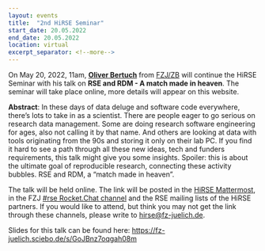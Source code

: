 ```yaml
---
layout: events
title:  "2nd HiRSE Seminar"
start_date: 20.05.2022
end_date: 20.05.2022
location: virtual
excerpt_separator: <!--more-->
---
```


On May 20, 2022, 11am, [**Oliver Bertuch**](https://www.fz-juelich.de/zb/EN/About_us/staff/research_data/of_node.html#ob) from [FZJ/ZB](https://www.fz-juelich.de/zb) will continue the HiRSE Seminar with his talk on **RSE and RDM - A match made in heaven**. The seminar will take place online, more details will appear on this website.
<!--more-->

**Abstract**: In these days of data deluge and software code everywhere, there’s lots to take in as a scientist. There are people eager to go serious on research data management. Some are doing research software engineering for ages, also not calling it by that name. And others are looking at data with tools originating from the 90s and storing it only on their lab PC. If you find it hard to see a path through all these new ideas, tech and funders requirements, this talk might give you some insights. Spoiler: this is about the ultimate goal of reproducible research, connecting these activity bubbles. RSE and RDM, a “match made in heaven”.

The talk will be held online. The link will be posted in the [HiRSE Mattermost](https://mattermost.hzdr.de/hirse), in the FZJ [#rse Rocket.Chat channel](https://chat.fz-juelich.de/channel/rse) and the RSE mailing lists of the HiRSE partners. If you would like to attend, but think you may not get the link through these channels, please write to [hirse@fz-juelich.de](mailto:hirse@fz-juelich.de).

Slides for this talk can be found here: <https://fz-juelich.sciebo.de/s/GoJBnz7oqgah08m>
